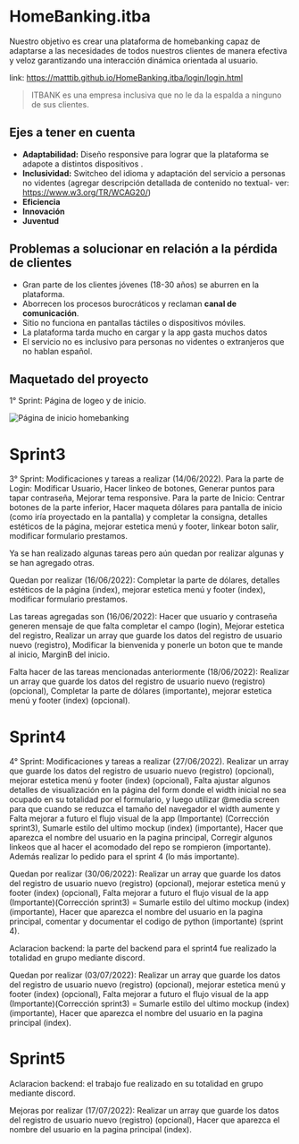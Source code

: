 # HomeBanking.itba
Nuestro objetivo es crear una plataforma de homebanking capaz de adaptarse a las necesidades de todos nuestros clientes de manera efectiva y veloz garantizando una interacción dinámica orientada al usuario. 

link: https://matttib.github.io/HomeBanking.itba/login/login.html

>ITBANK es una empresa inclusiva que no le da la espalda a ninguno de sus clientes.

## Ejes a tener en cuenta

- **Adaptabilidad:** Diseño responsive para lograr que la plataforma se adapote a distintos dispositivos .
- **Inclusividad:** Switcheo del idioma y adaptación del servicio a personas no videntes (agregar descripción detallada de contenido no textual- ver: https://www.w3.org/TR/WCAG20/) 
- **Eficiencia**
- **Innovación**
- **Juventud**

## Problemas a solucionar en relación a la pérdida de clientes

- Gran parte de los clientes jóvenes (18-30 años) se aburren en la plataforma.
- Aborrecen los procesos burocráticos y reclaman **canal de comunicación**.
- Sitio no funciona en pantallas táctiles o dispositivos móviles.
- La plataforma tarda mucho en cargar y la app gasta muchos datos
- El servicio no es inclusivo para personas no videntes o extranjeros que no hablan español.

## Maquetado del proyecto
1° Sprint: Página de logeo y de inicio.

![Página de inicio homebanking](https://user-images.githubusercontent.com/105286940/169166996-bb2f2828-5b9d-44d9-b3c9-0c4c5ed62a0a.jpg)

# Sprint3
3° Sprint: Modificaciones y tareas a realizar (14/06/2022).
Para la parte de Login: Modificar Usuario, Hacer linkeo de botones, Generar puntos para tapar contraseña, Mejorar tema responsive.                                        Para la parte de Inicio: Centrar botones de la parte inferior, Hacer maqueta dólares para pantalla de inicio (como iría proyectado en la pantalla) y completar la consigna, detalles estéticos de la página, mejorar estetica menú y footer, linkear boton salir, modificar formulario prestamos.

Ya se han realizado algunas tareas pero aún quedan por realizar algunas y se han agregado otras.

Quedan por realizar (16/06/2022): Completar la parte de  dólares, detalles estéticos de la página (index), mejorar estetica menú y footer (index), modificar formulario prestamos.

Las tareas agregadas son (16/06/2022): Hacer que usuario y contraseña generen mensaje de que falta completar el campo (login), Mejorar estetica del registro, Realizar un array que guarde los datos del registro de usuario nuevo (registro), Modificar la bienvenida y ponerle un boton que te mande al inicio, MarginB del inicio.

Falta hacer de las tareas mencionadas anteriormente (18/06/2022): Realizar un array que guarde los datos del registro de usuario nuevo (registro) (opcional), Completar la parte de  dólares (importante), mejorar estetica menú y footer (index) (opcional).

# Sprint4
4° Sprint: Modificaciones y tareas a realizar (27/06/2022).
Realizar un array que guarde los datos del registro de usuario nuevo (registro) (opcional), mejorar estetica menú y footer (index) (opcional), Falta ajustar algunos detalles de visualización en la página del form donde el width inicial no sea ocupado en su totalidad por el formulario, y luego utilizar @media screen para que cuando se reduzca el tamaño del navegador el width aumente y Falta mejorar a futuro el flujo visual de la app (Importante) (Corrección sprint3), Sumarle estilo del ultimo mockup (index) (importante), Hacer que aparezca el nombre del usuario en la pagina principal, Corregir algunos linkeos que al hacer el acomodado del repo se rompieron (importante). 
Además realizar lo pedido para el sprint 4 (lo más importante). 

Quedan por realizar (30/06/2022): Realizar un array que guarde los datos del registro de usuario nuevo (registro) (opcional), mejorar estetica menú y footer (index) (opcional), Falta mejorar a futuro el flujo visual de la app (Importante)(Corrección sprint3) = Sumarle estilo del ultimo mockup (index) (importante), Hacer que aparezca el nombre del usuario en la pagina principal, comentar y documentar el codigo de python (importante) (sprint 4).

Aclaracion backend: la parte del backend para el sprint4 fue realizado la totalidad en grupo mediante discord.

Quedan por realizar (03/07/2022): Realizar un array que guarde los datos del registro de usuario nuevo (registro) (opcional), mejorar estetica menú y footer (index) (opcional), Falta mejorar a futuro el flujo visual de la app (Importante)(Corrección sprint3) = Sumarle estilo del ultimo mockup (index) (importante), Hacer que aparezca el nombre del usuario en la pagina principal (index).

# Sprint5
Aclaracion backend: el trabajo fue realizado en su totalidad en grupo mediante discord.

Mejoras por realizar (17/07/2022): Realizar un array que guarde los datos del registro de usuario nuevo (registro) (opcional), Hacer que aparezca el nombre del usuario en la pagina principal (index).
